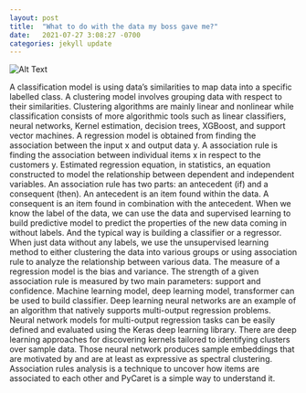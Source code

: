 ```yaml
---
layout: post
title:  "What to do with the data my boss gave me?"
date:   2021-07-27 3:08:27 -0700
categories: jekyll update
---
```

![Alt Text](/assets/img/associate.png)

A classification model is using data’s similarities to map data into a specific labelled class.  A clustering model involves grouping data with respect to their similarities. Clustering algorithms are mainly linear and nonlinear while classification consists of more algorithmic tools such as linear classifiers, neural networks, Kernel estimation, decision trees, XGBoost, and support vector machines.
A regression model is obtained from finding the association between the input x and output data y. A association rule is finding the association between individual items x in respect to the customers y. Estimated regression equation, in statistics, an equation constructed to model the relationship between dependent and independent variables. An association rule has two parts: an antecedent (if) and a consequent (then). An antecedent is an item found within the data. A consequent is an item found in combination with the antecedent.
When we know the label of the data, we can use the data and supervised learning to build predictive model to predict the properties of the new data coming in without labels. And the typical way is building a classifier or a regressor. When just data without any labels, we use the unsupervised learning method to either clustering the data into various groups or using association rule to analyze the relationship between various data. The measure of a regression model is the bias and variance. The strength of a given association rule is measured by two main parameters: support and confidence.
Machine learning model, deep learning model, transformer can be used to build classifier. Deep learning neural networks are an example of an algorithm that natively supports multi-output regression problems. Neural network models for multi-output regression tasks can be easily defined and evaluated using the Keras deep learning library.
There are deep learning approaches for discovering kernels tailored to identifying clusters over sample data. Those neural network produces sample embeddings that are motivated by and are at least as expressive as spectral clustering. Association rules analysis is a technique to uncover how items are associated to each other and PyCaret is a simple way to understand it. 
